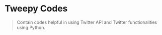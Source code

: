 # Tweepy Codes

> Contain codes helpful in using Twitter API and Twitter functionalities using Python.

